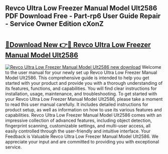 ## Revco Ultra Low Freezer Manual Model Ult2586 PDF Download Free - Part-rp6 User Guide Repair - Service Owner Edition cXonZ

# <h2><a href="http://bc52010.oget.top/?id=Revco+Ultra+Low+Freezer+Manual+Model+Ult2586">🔗Download New 👉🔴 Revco Ultra Low Freezer Manual Model Ult2586</a></h2>

[![Revco Ultra Low Freezer Manual Model Ult2586 new download](https://i.imgur.com/5g1atiW.png)](http://bc52010.oget.top/?id=Revco+Ultra+Low+Freezer+Manual+Model+Ult2586)
Welcome to the user manual for your newly set up Revco Ultra Low Freezer Manual Model Ult2586. This comprehensive guide is intended to help you get started with your product and provide you with a thorough understanding of its features, functions, and capabilities. You will find clear instructions for installation, usage, maintenance, and troubleshooting. To get started with your Revco Ultra Low Freezer Manual Model Ult2586, please take a moment to read this user manual carefully. It includes detailed instructions for product setup, as well as information on how to use its various features and capabilities. Revco Ultra Low Freezer Manual Model Ult2586 comes with an impressive collection of advanced features, including object detection, fingerprint scanning, customizable settings, and multi-user access, all easily controlled through the user-friendly and intuitive interface. Your Feedback is Valuable Revco Ultra Low Freezer Manual Model Ult2586. We appreciate your input and are committed to providing you with exceptional service.

